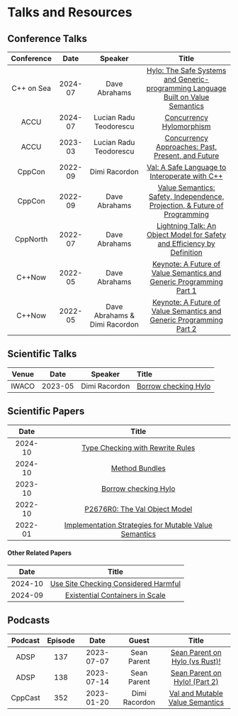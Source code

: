 # Talks and Resources

## Conference Talks

| Conference |  Date   |            Speaker            |                                                              Title                                                              |
|:----------:|:-------:|:-----------------------------:|:-------------------------------------------------------------------------------------------------------------------------------:|
| C++ on Sea | 2024-07 |         Dave Abrahams         | [Hylo: The Safe Systems and Generic-programming Language Built on Value Semantics](https://www.youtube.com/watch?v=5lecIqUhEl4) |
|    ACCU    | 2024-07 |    Lucian Radu Teodorescu     |                                    [Concurrency Hylomorphism](https://youtu.be/k6fI4asLJxo)                                     |
|    ACCU    | 2023-03 |    Lucian Radu Teodorescu     |                [Concurrency Approaches: Past, Present, and Future](https://www.youtube.com/watch?v=uSG240pJGPM)                 |
|   CppCon   | 2022-09 |         Dimi Racordon         |                  [Val: A Safe Language to Interoperate with C++](https://www.youtube.com/watch?v=ws-Z8xKbP4w)                   |
|   CppCon   | 2022-09 |         Dave Abrahams         |    [Value Semantics: Safety, Independence, Projection, & Future of Programming](https://www.youtube.com/watch?v=QthAU-t3PQ4)    |
|  CppNorth  | 2022-07 |         Dave Abrahams         |     [Lightning Talk: An Object Model for Safety and Efficiency by Definition](https://www.youtube.com/watch?v=KGL02mSaplE)      |
|   C++Now   | 2022-05 |         Dave Abrahams         |       [Keynote: A Future of Value Semantics and Generic Programming Part 1](https://www.youtube.com/watch?v=4Ri8bly-dJs)        |
|   C++Now   | 2022-05 | Dave Abrahams & Dimi Racordon |       [Keynote: A Future of Value Semantics and Generic Programming Part 2](https://www.youtube.com/watch?v=GsxYnEAZoNI)        |

## Scientific Talks

| Venue |  Date   |    Speaker    | Title                                                |
|:-----:|:-------:|:-------------:|:-----------------------------------------------------|
| IWACO | 2023-05 | Dimi Racordon | [Borrow checking Hylo](https://youtu.be/oFupPFniD9s) |

## Scientific Papers

|  Date   |                                                     Title                                                     | 
|:-------:|:-------------------------------------------------------------------------------------------------------------:|
| 2024-10 |            [Type Checking with Rewrite Rules](https://dl.acm.org/doi/pdf/10.1145/3687997.3695640)             |
| 2024-10 |                     [Method Bundles](https://dl.acm.org/doi/pdf/10.1145/3687997.3695633)                      |
| 2023-10 |      [Borrow checking Hylo](https://2023.splashcon.org/details/iwaco-2023-papers/5/Borrow-checking-Hylo)      |
| 2022-10 |     [P2676R0: The Val Object Model](https://www.open-std.org/jtc1/sc22/wg21/docs/papers/2022/p2676r0.pdf)     |
| 2022-01 | [Implementation Strategies for Mutable Value Semantics](https://www.jot.fm/issues/issue_2022_02/article2.pdf) |

#### Other Related Papers

|  Date   |                                           Title                                            |
|:-------:|:------------------------------------------------------------------------------------------:|
| 2024-10 | [Use Site Checking Considered Harmful](https://dl.acm.org/doi/pdf/10.1145/3689492.3689814) |
| 2024-09 |   [Existential Containers in Scale](https://dl.acm.org/doi/abs/10.1145/3679007.3685056)    |

## Podcasts

| Podcast | Episode |    Date    |     Guest     |                                          Title                                           |
|:-------:|:-------:|:----------:|:-------------:|:----------------------------------------------------------------------------------------:|
|  ADSP   |   137   | 2023-07-07 |  Sean Parent  | [Sean Parent on Hylo (vs Rust)!](https://adspthepodcast.com/2023/07/07/Episode-137.html) |
|  ADSP   |   138   | 2023-07-14 |  Sean Parent  | [Sean Parent on Hylo! (Part 2)](https://adspthepodcast.com/2023/07/14/Episode-138.html)  |
| CppCast |   352   | 2023-01-20 | Dimi Racordon |  [Val and Mutable Value Semantics](https://cppcast.com/val-and-mutable-value-semantics)  |

